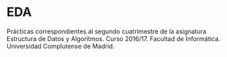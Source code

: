 # EDA
Prácticas correspondientes al segundo cuatrimestre de la asignatura Estructura de Datos y Algoritmos.
Curso 2016/17. 
Facultad de Informática. Universidad Complutense de Madrid.
